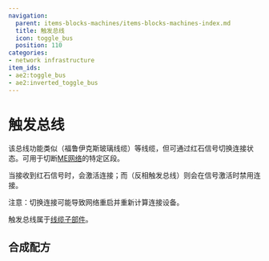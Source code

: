 ```yaml
---
navigation:
  parent: items-blocks-machines/items-blocks-machines-index.md
  title: 触发总线
  icon: toggle_bus
  position: 110
categories:
- network infrastructure
item_ids:
- ae2:toggle_bus
- ae2:inverted_toggle_bus
---
```


# 触发总线

<GameScene zoom="8" background="transparent">
<ImportStructure src="../assets/assemblies/toggle_bus.snbt" />
<IsometricCamera yaw="195" pitch="30" />
</GameScene>

该总线功能类似<ItemLink id="fluix_glass_cable" />（福鲁伊克斯玻璃线缆）等线缆，但可通过红石信号切换连接状态。可用于切断[ME网络](../ae2-mechanics/me-network-connections.md)的特定区段。

当接收到红石信号时，<ItemLink id="toggle_bus" />会激活连接；而<ItemLink id="inverted_toggle_bus" />（反相触发总线）则会在信号激活时禁用连接。

注意：切换连接可能导致网络重启并重新计算连接设备。

触发总线属于[线缆子部件](../ae2-mechanics/cable-subparts.md)。

## 合成配方

<RecipeFor id="toggle_bus" />

<RecipeFor id="inverted_toggle_bus" />
